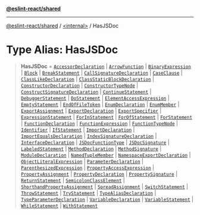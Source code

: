 [**@eslint-react/shared**](../../README.md)

***

[@eslint-react/shared](../../README.md) / [\<internal\>](../README.md) / HasJSDoc

# Type Alias: HasJSDoc

> **HasJSDoc** = [`AccessorDeclaration`](AccessorDeclaration.md) \| [`ArrowFunction`](../interfaces/ArrowFunction.md) \| [`BinaryExpression`](../interfaces/BinaryExpression-1.md) \| [`Block`](../interfaces/Block.md) \| [`BreakStatement`](../interfaces/BreakStatement-1.md) \| [`CallSignatureDeclaration`](../interfaces/CallSignatureDeclaration.md) \| [`CaseClause`](../interfaces/CaseClause.md) \| [`ClassLikeDeclaration`](ClassLikeDeclaration.md) \| [`ClassStaticBlockDeclaration`](../interfaces/ClassStaticBlockDeclaration.md) \| [`ConstructorDeclaration`](../interfaces/ConstructorDeclaration.md) \| [`ConstructorTypeNode`](../interfaces/ConstructorTypeNode.md) \| [`ConstructSignatureDeclaration`](../interfaces/ConstructSignatureDeclaration.md) \| [`ContinueStatement`](../interfaces/ContinueStatement-1.md) \| [`DebuggerStatement`](../interfaces/DebuggerStatement-1.md) \| [`DoStatement`](../interfaces/DoStatement.md) \| [`ElementAccessExpression`](../interfaces/ElementAccessExpression.md) \| [`EmptyStatement`](../interfaces/EmptyStatement-1.md) \| [`EndOfFileToken`](EndOfFileToken.md) \| [`EnumDeclaration`](../interfaces/EnumDeclaration.md) \| [`EnumMember`](../interfaces/EnumMember.md) \| [`ExportAssignment`](../interfaces/ExportAssignment.md) \| [`ExportDeclaration`](../interfaces/ExportDeclaration.md) \| [`ExportSpecifier`](../interfaces/ExportSpecifier.md) \| [`ExpressionStatement`](../interfaces/ExpressionStatement-1.md) \| [`ForInStatement`](../interfaces/ForInStatement-1.md) \| [`ForOfStatement`](../interfaces/ForOfStatement-1.md) \| [`ForStatement`](../interfaces/ForStatement-1.md) \| [`FunctionDeclaration`](../interfaces/FunctionDeclaration.md) \| [`FunctionExpression`](../interfaces/FunctionExpression-1.md) \| [`FunctionTypeNode`](../interfaces/FunctionTypeNode.md) \| [`Identifier`](../interfaces/Identifier-1.md) \| [`IfStatement`](../interfaces/IfStatement-1.md) \| [`ImportDeclaration`](../interfaces/ImportDeclaration-1.md) \| [`ImportEqualsDeclaration`](../interfaces/ImportEqualsDeclaration.md) \| [`IndexSignatureDeclaration`](../interfaces/IndexSignatureDeclaration.md) \| [`InterfaceDeclaration`](../interfaces/InterfaceDeclaration.md) \| [`JSDocFunctionType`](../interfaces/JSDocFunctionType.md) \| [`JSDocSignature`](../interfaces/JSDocSignature.md) \| [`LabeledStatement`](../interfaces/LabeledStatement-1.md) \| [`MethodDeclaration`](../interfaces/MethodDeclaration.md) \| [`MethodSignature`](../interfaces/MethodSignature.md) \| [`ModuleDeclaration`](../interfaces/ModuleDeclaration.md) \| [`NamedTupleMember`](../interfaces/NamedTupleMember.md) \| [`NamespaceExportDeclaration`](../interfaces/NamespaceExportDeclaration.md) \| [`ObjectLiteralExpression`](../interfaces/ObjectLiteralExpression.md) \| [`ParameterDeclaration`](../interfaces/ParameterDeclaration.md) \| [`ParenthesizedExpression`](../interfaces/ParenthesizedExpression.md) \| [`PropertyAccessExpression`](../interfaces/PropertyAccessExpression.md) \| [`PropertyAssignment`](../interfaces/PropertyAssignment.md) \| [`PropertyDeclaration`](../interfaces/PropertyDeclaration.md) \| [`PropertySignature`](../interfaces/PropertySignature.md) \| [`ReturnStatement`](../interfaces/ReturnStatement-1.md) \| [`SemicolonClassElement`](../interfaces/SemicolonClassElement.md) \| [`ShorthandPropertyAssignment`](../interfaces/ShorthandPropertyAssignment.md) \| [`SpreadAssignment`](../interfaces/SpreadAssignment.md) \| [`SwitchStatement`](../interfaces/SwitchStatement-1.md) \| [`ThrowStatement`](../interfaces/ThrowStatement-1.md) \| [`TryStatement`](../interfaces/TryStatement-1.md) \| [`TypeAliasDeclaration`](../interfaces/TypeAliasDeclaration.md) \| [`TypeParameterDeclaration`](../interfaces/TypeParameterDeclaration.md) \| [`VariableDeclaration`](../interfaces/VariableDeclaration.md) \| [`VariableStatement`](../interfaces/VariableStatement.md) \| [`WhileStatement`](../interfaces/WhileStatement-1.md) \| [`WithStatement`](../interfaces/WithStatement-1.md)
